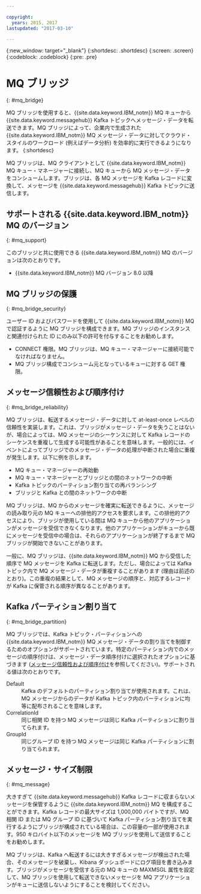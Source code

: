 ```yaml
---

copyright:
  years: 2015, 2017
lastupdated: "2017-03-10"

---
```


{:new_window: target="_blank"}
{:shortdesc: .shortdesc}
{:screen: .screen}
{:codeblock: .codeblock}
{:pre: .pre}

# MQ ブリッジ
{: #mq_bridge}

MQ ブリッジを使用すると、{{site.data.keyword.IBM_notm}} MQ キューから {{site.data.keyword.messagehub}} Kafka トピックへメッセージ・データを転送できます。MQ ブリッジによって、企業内で生成された {{site.data.keyword.IBM_notm}} MQ メッセージ・データに対してクラウド・スタイルのワークロード (例えばデータ分析) を効率的に実行できるようになります。
{:shortdesc}

MQ ブリッジは、MQ クライアントとして {{site.data.keyword.IBM_notm}} MQ キュー・マネージャーに接続し、MQ キューから MQ メッセージ・データをコンシュームします。ブリッジは、各 MQ メッセージを Kafka レコードに変換して、メッセージを {{site.data.keyword.messagehub}} Kafka トピックに送信します。

## サポートされる {{site.data.keyword.IBM_notm}} MQ のバージョン
{: #mq_support}

このブリッジと共に使用できる {{site.data.keyword.IBM_notm}} MQ のバージョンは次のとおりです。

* {{site.data.keyword.IBM_notm}} MQ バージョン 8.0 以降

## MQ ブリッジの保護
{: #mq_bridge_security}

ユーザー ID およびパスワードを使用して {{site.data.keyword.IBM_notm}} MQ で認証するように MQ ブリッジを構成できます。MQ ブリッジのインスタンスと関連付けられた ID にのみ以下の許可を付与することをお勧めします。

* CONNECT 権限。MQ ブリッジは、MQ キュー・マネージャーに接続可能でなければなりません。
* MQ ブリッジ構成でコンシューム元となっているキューに対する GET 権限。

## メッセージ信頼性および順序付け
{: #mq_bridge_reliability}

MQ ブリッジは、転送するメッセージ・データに対して at-least-once レベルの信頼性を実装します。これは、ブリッジがメッセージ・データを失うことはないが、場合によっては、MQ メッセージのシーケンスに対して Kafka レコードのシーケンスを重複して生成する可能性があることを意味します。一般的には、イベントによってブリッジでのメッセージ・データの処理が中断された場合に重複が発生します。以下に例を示します。

* MQ キュー・マネージャーの再始動
* MQ キュー・マネージャーとブリッジとの間のネットワークの中断
* Kafka トピックのパーティション割り当ての再バランシング
* ブリッジと Kafka との間のネットワークの中断

MQ ブリッジは、MQ からのメッセージを確実に転送できるように、メッセージの読み取り元の MQ キューへの排他的アクセスを要求します。この排他的アクセスにより、ブリッジが使用している間は MQ キューから他のアプリケーションがメッセージを受信できなくなります。他のアプリケーションがキューから既にメッセージを受信中の場合は、それらのアプリケーションが終了するまで MQ ブリッジが開始できないことがあります。

一般に、MQ ブリッジは、{{site.data.keyword.IBM_notm}} MQ から受信した順序で MQ メッセージを Kafka に転送します。ただし、場合によっては Kafka トピック内で MQ メッセージ・データが重複することがあります (理由は前述のとおり)。この重複の結果として、MQ メッセージの順序と、対応するレコードが Kafka に保管される順序が異なることがあります。

## Kafka パーティション割り当て
{: #mq_bridge_partition}

MQ ブリッジでは、Kafka トピック・パーティションへの {{site.data.keyword.IBM_notm}} MQ メッセージ・データの割り当てを制御するためのオプションがサポートされています。特定のパーティション内でのメッセージの順序付けは、メッセージ・データ順序付けに選択されたオプションに基づきます ([メッセージ信頼性および順序付け](#mq_bridge_reliability)を参照してください)。サポートされる値は次のとおりです。
<dl><dt>Default</dt>
<dd>Kafka のデフォルトのパーティション割り当てが使用されます。これは、MQ メッセージからのデータが Kafka トピック内のパーティションに均等に配布されることを意味します。</dd>
<dt>CorrelationId</dt>
<dd>同じ相関 ID を持つ MQ メッセージは同じ Kafka パーティションに割り当てられます。</dd>
<dt>GroupId</dt>
<dd>同じグループ ID を持つ MQ メッセージは同じ Kafka パーティションに割り当てられます。
</dd>
</dl>

## メッセージ・サイズ制限
{: #mq_message}

大きすぎて {{site.data.keyword.messagehub}} Kafka レコードに収まらないメッセージを保管するように {{site.data.keyword.IBM_notm}} MQ を構成することができます。Kafka レコードの最大サイズは 1,000,000 バイトですが、MQ 相関 ID または MQ グループ ID に基づいて Kafka パーティション割り当てを実行するようにブリッジが構成されている場合は、この容量の一部が使用されます。950 キロバイト以下のメッセージを MQ ブリッジを使用して送信することをお勧めします。

MQ ブリッジは、Kafka へ転送するには大きすぎるメッセージが検出された場合、そのメッセージを破棄し、Kibana ダッシュボードにログ項目を書き込みます。ブリッジがメッセージを受信する元の MQ キューの MAXMSGL 属性を設定して、MQ ブリッジを使用して転送できないメッセージを MQ アプリケーションがキューに送信しないようにすることを検討してください。
